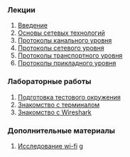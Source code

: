 ### Лекции

1. [Введение](./ta43_intro.svg)
1. [Основы сетевых технологий](./ta43_network.svg)
1. [Протоколы канального уровня](./ta43_data_link_protocols.svg)
1. [Протоколы сетевого уровня](./ta43_network_protocols.svg)
1. [Протоколы транспортного уровня]()
1. [Протоколы прикладного уровня]()

### Лабораторные работы

1. [Подготовка тестового окружения](./ta43_lab_env.svg)
1. [Знакомcтво с терминалом](./ta43_lab_terminal.svg)
1. [Знакомство с Wireshark](./ta43_lab_wireshark.svg)


### Дополнительные материалы

1. [Исследование wi-fi](./ta43_wi-fi.svg)
g
